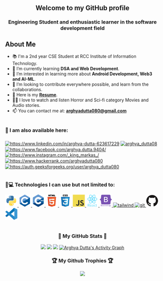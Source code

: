 <h2 align="center">Welcome to my GitHub profile</h2>
<h3 align="center">Engineering Student and enthusiastic learner in the software development field</h3>

<!-- <p align="left"> <img src="https://komarev.com/ghpvc/?username=arghyadutta080&label=Profile%20views&style=for-the-badge" alt="arghyadutta080" /> </p> -->

## About Me
- 📚 I'm a 2nd year CSE Student at RCC Institute of Information Technology.
- 🌱 I’m currently learning **DSA and Web Development**.
- 👀 I’m interested in learning more about **Android Development, Web3 and AI-ML**.
- 💞️ I’m looking to contribute everywhere possible, and learn from the collaborations.
- 📄 Here is my **[Resume](https://www.canva.com/design/DAFQUiYtcb0/mZ5mTWr0VLCVXpIo28oYIQ/view?utm_content=DAFQUiYtcb0&utm_campaign=designshare&utm_medium=link&utm_source=publishsharelink)**.
- 🧑‍💻 I love to watch and listen Horror and Sci-fi category Movies and Audio stories.
- 📫 You can contact me at: **arghyadutta080@gmail.com**


# <h3 align="left">📧 I am also available here: <h3>
<p align="left">
<a href="https://www.linkedin.com/in/arghya-dutta-623617229" target="blank"><img align="center" src="https://raw.githubusercontent.com/rahuldkjain/github-profile-readme-generator/master/src/images/icons/Social/linked-in-alt.svg" alt="https://www.linkedin.com/in/arghya-dutta-623617229" height="30" width="40" /></a>  
<a href="https://twitter.com/arghya_dutta08" target="blank"><img align="center" src="https://raw.githubusercontent.com/rahuldkjain/github-profile-readme-generator/master/src/images/icons/Social/twitter.svg" alt="arghya_dutta08" height="30" width="40" /></a>
<a href="https://www.facebook.com/arghya.dutta.9404/" target="blank"><img align="center" src="https://raw.githubusercontent.com/rahuldkjain/github-profile-readme-generator/master/src/images/icons/Social/facebook.svg" alt="https://www.facebook.com/arghya.dutta.9404/" height="30" width="40" /></a>
<a href="https://www.instagram.com/_king_markas_/" target="blank"><img align="center" src="https://raw.githubusercontent.com/rahuldkjain/github-profile-readme-generator/master/src/images/icons/Social/instagram.svg" alt="https://www.instagram.com/_king_markas_/" height="30" width="40" /></a>
<a href="https://www.hackerrank.com/arghyadutta080" target="blank"><img align="center" src="https://raw.githubusercontent.com/rahuldkjain/github-profile-readme-generator/master/src/images/icons/Social/hackerrank.svg" alt="https://www.hackerrank.com/arghyadutta080" height="30" width="40" /></a>
<a href="https://auth.geeksforgeeks.org/user/arghya_dutta080" target="blank"><img align="center" src="https://raw.githubusercontent.com/rahuldkjain/github-profile-readme-generator/master/src/images/icons/Social/geeks-for-geeks.svg" alt="https://auth.geeksforgeeks.org/user/arghya_dutta080" height="30" width="40" /></a>
</p>


# <h3 align="left">🤖💻 Technologies I can use but not limited to: </h3>
<p align="left">
<a href="https://www.python.org" target="_blank" rel="noreferrer"> <img src="https://raw.githubusercontent.com/devicons/devicon/master/icons/python/python-original.svg" alt="python" width="40" height="40"/> </a>
<a href="https://www.cprogramming.com/" target="_blank" rel="noreferrer"> <img src="https://raw.githubusercontent.com/devicons/devicon/master/icons/c/c-original.svg" alt="c" width="40" height="40"/> </a>
<a href="https://www.cplusplus.com/doc/tutorial/" target="_blank" rel="noreferrer"> <img src="https://raw.githubusercontent.com/devicons/devicon/master/icons/cplusplus/cplusplus-original.svg" alt="cplusplus" width="40" height="40"/> </a>
<a href="https://www.w3.org/html/" target="_blank" rel="noreferrer"> <img src="https://raw.githubusercontent.com/devicons/devicon/master/icons/html5/html5-original-wordmark.svg" alt="html5" width="40" height="40"/> </a>
<a href="https://www.w3schools.com/css/" target="_blank" rel="noreferrer"> <img src="https://raw.githubusercontent.com/devicons/devicon/master/icons/css3/css3-original-wordmark.svg" alt="css3" width="40" height="40"/> </a>
<a href="https://developer.mozilla.org/en-US/docs/Web/JavaScript" target="_blank" rel="noreferrer"> <img src="https://raw.githubusercontent.com/devicons/devicon/master/icons/javascript/javascript-original.svg" alt="javascript" width="40" height="40"/> </a>
<a href="https://reactjs.org/" target="_blank" rel="noreferrer"> <img src="https://raw.githubusercontent.com/devicons/devicon/master/icons/react/react-original-wordmark.svg" alt="react" width="40" height="40"/> </a> 
<a href="https://getbootstrap.com" target="_blank" rel="noreferrer"> <img src="https://raw.githubusercontent.com/devicons/devicon/master/icons/bootstrap/bootstrap-plain-wordmark.svg" alt="bootstrap" width="40" height="40"/> </a>  
<a href="https://tailwindcss.com/" target="_blank" rel="noreferrer"> <img src="https://www.vectorlogo.zone/logos/tailwindcss/tailwindcss-icon.svg" alt="tailwind" width="40" height="40"/> </a>
<a href="https://git-scm.com/" target="_blank" rel="noreferrer"> <img src="https://www.vectorlogo.zone/logos/git-scm/git-scm-icon.svg" alt="git" width="40" height="40"/> </a>
<a href="https://github.com/" target="_blank" rel="noreferrer"> <img src="https://raw.githubusercontent.com/devicons/devicon/master/icons/github/github-original.svg" alt="github" width="40" height="40"/> </a>
<a href="https://code.visualstudio.com/" target="_blank" rel="noreferrer"> <img src="https://raw.githubusercontent.com/devicons/devicon/master/icons/vscode/vscode-original.svg" alt="vscode" width="40" height="40"/> </a>
</p>


# <h3 align="center">🏅 My GitHub Stats 🏅</h3>
<!--  <div aligh="center">![Profile views](https://gpvc.arturio.dev/arghyadutta080)</div> -->
<div align="center">
<img src="https://github-readme-stats.vercel.app/api/top-langs/?username=arghyadutta080&layout=compact&theme=dark#gh-dark-mode-only">
<img src="https://github-readme-stats.vercel.app/api?username=arghyadutta080&show_icons=true&include_all_commits=true&theme=dark">
<img src="https://github-readme-streak-stats.herokuapp.com/?user=arghyadutta080&theme=dark">
<a href="https://github.com/arghyadutta080/github-readme-activity-graph"><img alt="Arghya Dutta's Activity Graph" src="https://activity-graph.herokuapp.com/graph?username=arghyadutta080&bg_color=000000&color=FFFFFF&line=ff6600&point=FFFFFF&hide_border=true" /></a>
</div>

<div align="center">
<h3 align="center">🏆 My Github Trophies 🏆</h3>
<img align="center" src="https://github-profile-trophy.vercel.app/?username=arghyadutta080&theme=onedark&no-frame=true&no-bg=true&theme=discord">
</div>

<!---
arghyadutta080/arghyadutta080 is a ✨ special ✨ repository because its `README.md` (this file) appears on your GitHub profile.

You can click the Preview link to take a look at your changes.
--->

